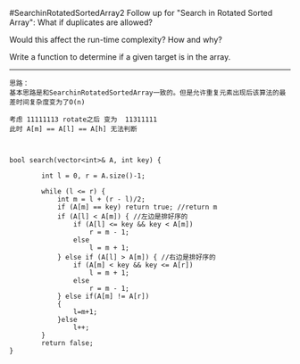 #SearchinRotatedSortedArray2
Follow up for "Search in Rotated Sorted Array":
What if duplicates are allowed?

Would this affect the run-time complexity? How and why?

Write a function to determine if a given target is in the array.


---



```
思路：
基本思路是和SearchinRotatedSortedArray一致的。但是允许重复元素出现后该算法的最差时间复杂度变为了O(n)

考虑 11111113 rotate之后 变为  11311111
此时 A[m] == A[l] == A[h] 无法判断



bool search(vector<int>& A, int key) {
        
        int l = 0, r = A.size()-1;
        
        while (l <= r) {
            int m = l + (r - l)/2;
            if (A[m] == key) return true; //return m
            if (A[l] < A[m]) { //左边是排好序的
                if (A[l] <= key && key < A[m])
                    r = m - 1;
                else
                    l = m + 1;
            } else if (A[l] > A[m]) { //右边是排好序的
                if (A[m] < key && key <= A[r])
                    l = m + 1;
                else
                    r = m - 1;
            } else if(A[m] != A[r])
            {
                l=m+1;
            }else 
                l++;
        }
        return false;
}


```